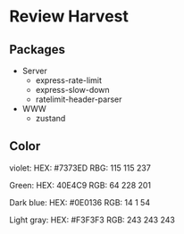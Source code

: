 # Review Harvest

## Packages

- Server
  - express-rate-limit
  - express-slow-down
  - ratelimit-header-parser
- WWW
  - zustand

## Color

violet:
HEX: #7373ED
RBG: 115 115 237

Green:
HEX: 40E4C9
RGB: 64 228 201

Dark blue:
HEX: #0E0136
RGB: 14 1 54

Light gray:
HEX: #F3F3F3
RGB: 243 243 243
